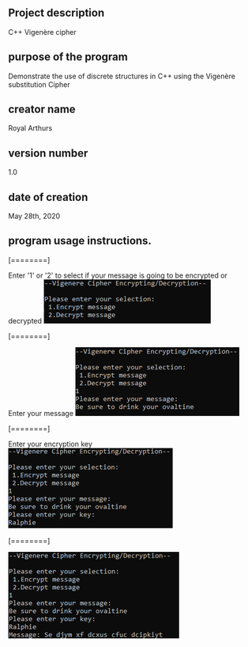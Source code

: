 ##  Project description
C++ Vigenère cipher
##  purpose of the program
Demonstrate the use of discrete structures in C++ using the Vigenère substitution Cipher
##  creator name
Royal Arthurs
##  version number
1.0
##  date of creation
May 28th, 2020
##  program usage instructions.

[========]

Enter '1' or '2' to select if your message is going to be encrypted or decrypted
![1](https://github.com/Royal-A/Vigenere-Cipher/blob/master/screenshots/1.PNG)

[========]

Enter your message
![2](https://github.com/Royal-A/Vigenere-Cipher/blob/master/screenshots/2.PNG)

[========]

Enter your encryption key
![3](https://github.com/Royal-A/Vigenere-Cipher/blob/master/screenshots/3.PNG)

[========]

![4](https://github.com/Royal-A/Vigenere-Cipher/blob/master/screenshots/4.PNG)
